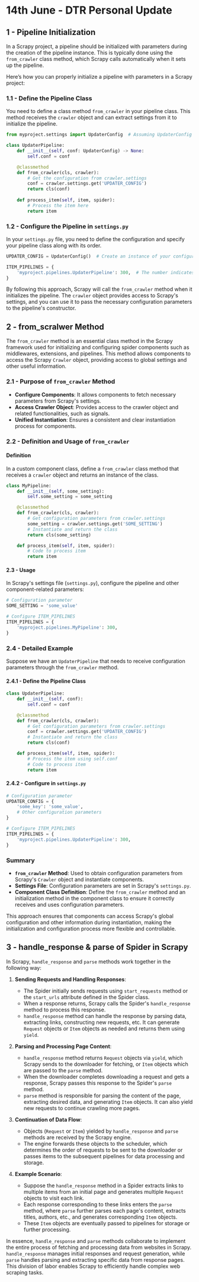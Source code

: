 # 14th June - DTR Personal Update

## 1 - Pipeline Initialization
In a Scrapy project, a pipeline should be initialized with parameters during the creation of the pipeline instance. This is typically done using the `from_crawler` class method, which Scrapy calls automatically when it sets up the pipeline.

Here’s how you can properly initialize a pipeline with parameters in a Scrapy project:

### 1.1 - Define the Pipeline Class

You need to define a class method `from_crawler` in your pipeline class. This method receives the `crawler` object and can extract settings from it to initialize the pipeline.

```python
from myproject.settings import UpdaterConfig  # Assuming UpdaterConfig is defined in settings.py

class UpdaterPipeline:
    def __init__(self, conf: UpdaterConfig) -> None:
        self.conf = conf

    @classmethod
    def from_crawler(cls, crawler):
        # Get the configuration from crawler.settings
        conf = crawler.settings.get('UPDATER_CONFIG')
        return cls(conf)
    
    def process_item(self, item, spider):
        # Process the item here
        return item
```

### 1.2 - Configure the Pipeline in `settings.py`

In your `settings.py` file, you need to define the configuration and specify your pipeline class along with its order.

```python
UPDATER_CONFIG = UpdaterConfig()  # Create an instance of your configuration object

ITEM_PIPELINES = {
    'myproject.pipelines.UpdaterPipeline': 300,  # The number indicates the order, lower numbers have higher priority
}
```


By following this approach, Scrapy will call the `from_crawler` method when it initializes the pipeline. The `crawler` object provides access to Scrapy's settings, and you can use it to pass the necessary configuration parameters to the pipeline's constructor.


## 2 - from_scralwer Method
The `from_crawler` method is an essential class method in the Scrapy framework used for initializing and configuring spider components such as middlewares, extensions, and pipelines. This method allows components to access the Scrapy `Crawler` object, providing access to global settings and other useful information.

### 2.1 - Purpose of `from_crawler` Method

- **Configure Components**: It allows components to fetch necessary parameters from Scrapy's settings.
- **Access Crawler Object**: Provides access to the crawler object and related functionalities, such as signals.
- **Unified Instantiation**: Ensures a consistent and clear instantiation process for components.

### 2.2 - Definition and Usage of `from_crawler`

#### Definition

In a custom component class, define a `from_crawler` class method that receives a `crawler` object and returns an instance of the class.

```python
class MyPipeline:
    def __init__(self, some_setting):
        self.some_setting = some_setting

    @classmethod
    def from_crawler(cls, crawler):
        # Get configuration parameters from crawler.settings
        some_setting = crawler.settings.get('SOME_SETTING')
        # Instantiate and return the class
        return cls(some_setting)

    def process_item(self, item, spider):
        # Code to process item
        return item
```

#### 2.3 - Usage

In Scrapy's settings file (`settings.py`), configure the pipeline and other component-related parameters:

```python
# Configuration parameter
SOME_SETTING = 'some_value'

# Configure ITEM_PIPELINES
ITEM_PIPELINES = {
    'myproject.pipelines.MyPipeline': 300,
}
```

### 2.4 - Detailed Example

Suppose we have an `UpdaterPipeline` that needs to receive configuration parameters through the `from_crawler` method.

#### 2.4.1 - Define the Pipeline Class

```python
class UpdaterPipeline:
    def __init__(self, conf):
        self.conf = conf

    @classmethod
    def from_crawler(cls, crawler):
        # Get configuration parameters from crawler.settings
        conf = crawler.settings.get('UPDATER_CONFIG')
        # Instantiate and return the class
        return cls(conf)

    def process_item(self, item, spider):
        # Process the item using self.conf
        # Code to process item
        return item
```

#### 2.4.2 - Configure in `settings.py`

```python
# Configuration parameter
UPDATER_CONFIG = {
    'some_key': 'some_value',
    # Other configuration parameters
}

# Configure ITEM_PIPELINES
ITEM_PIPELINES = {
    'myproject.pipelines.UpdaterPipeline': 300,
}
```

### Summary

- **`from_crawler` Method**: Used to obtain configuration parameters from Scrapy's `Crawler` object and instantiate components.
- **Settings File**: Configuration parameters are set in Scrapy's `settings.py`.
- **Component Class Definition**: Define the `from_crawler` method and an initialization method in the component class to ensure it correctly receives and uses configuration parameters.

This approach ensures that components can access Scrapy's global configuration and other information during instantiation, making the initialization and configuration process more flexible and controllable.


## 3 - handle_response & parse of Spider in Scrapy

In Scrapy, `handle_response` and `parse` methods work together in the following way:

1. **Sending Requests and Handling Responses**:
   - The Spider initially sends requests using `start_requests` method or the `start_urls` attribute defined in the Spider class.
   - When a response returns, Scrapy calls the Spider's `handle_response` method to process this response.
   - `handle_response` method can handle the response by parsing data, extracting links, constructing new requests, etc. It can generate `Request` objects or `Item` objects as needed and returns them using `yield`.

2. **Parsing and Processing Page Content**:
   - `handle_response` method returns `Request` objects via `yield`, which Scrapy sends to the downloader for fetching, or `Item` objects which are passed to the `parse` method.
   - When the downloader completes downloading a request and gets a response, Scrapy passes this response to the Spider's `parse` method.
   - `parse` method is responsible for parsing the content of the page, extracting desired data, and generating `Item` objects. It can also yield new requests to continue crawling more pages.

3. **Continuation of Data Flow**:
   - Objects (`Request` or `Item`) yielded by `handle_response` and `parse` methods are received by the Scrapy engine.
   - The engine forwards these objects to the scheduler, which determines the order of requests to be sent to the downloader or passes items to the subsequent pipelines for data processing and storage.

4. **Example Scenario**:
   - Suppose the `handle_response` method in a Spider extracts links to multiple items from an initial page and generates multiple `Request` objects to visit each link.
   - Each response corresponding to these links enters the `parse` method, where `parse` further parses each page's content, extracts titles, authors, etc., and generates corresponding `Item` objects.
   - These `Item` objects are eventually passed to pipelines for storage or further processing.

In essence, `handle_response` and `parse` methods collaborate to implement the entire process of fetching and processing data from websites in Scrapy. `handle_response` manages initial responses and request generation, while `parse` handles parsing and extracting specific data from response pages. This division of labor enables Scrapy to efficiently handle complex web scraping tasks.









